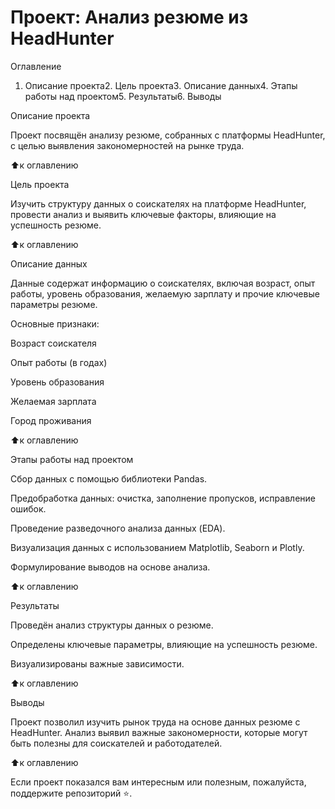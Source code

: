 # Проект: Анализ резюме из HeadHunter

Оглавление

1. Описание проекта2. Цель проекта3. Описание данных4. Этапы работы над проектом5. Результаты6. Выводы

Описание проекта

Проект посвящён анализу резюме, собранных с платформы HeadHunter, с целью выявления закономерностей на рынке труда.

:arrow_up:к оглавлению

Цель проекта

Изучить структуру данных о соискателях на платформе HeadHunter, провести анализ и выявить ключевые факторы, влияющие на успешность резюме.

:arrow_up:к оглавлению

Описание данных

Данные содержат информацию о соискателях, включая возраст, опыт работы, уровень образования, желаемую зарплату и прочие ключевые параметры резюме.

Основные признаки:

Возраст соискателя

Опыт работы (в годах)

Уровень образования

Желаемая зарплата

Город проживания

:arrow_up:к оглавлению

Этапы работы над проектом

Сбор данных с помощью библиотеки Pandas.

Предобработка данных: очистка, заполнение пропусков, исправление ошибок.

Проведение разведочного анализа данных (EDA).

Визуализация данных с использованием Matplotlib, Seaborn и Plotly.

Формулирование выводов на основе анализа.

:arrow_up:к оглавлению

Результаты

Проведён анализ структуры данных о резюме.

Определены ключевые параметры, влияющие на успешность резюме.

Визуализированы важные зависимости.

:arrow_up:к оглавлению

Выводы

Проект позволил изучить рынок труда на основе данных резюме с HeadHunter. Анализ выявил важные закономерности, которые могут быть полезны для соискателей и работодателей.

:arrow_up:к оглавлению

Если проект показался вам интересным или полезным, пожалуйста, поддержите репозиторий ⭐️.

